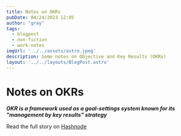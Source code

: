 ```yaml
---
title: Notes on OKRs
pubDate: 04/24/2023 12:05
author: "gray"
tags:
  - blogpost
  - non-fiction
  - work-notes
imgUrl: '../../assets/astro.jpeg'
description: Some notes on Objective and Key Results (OKRs)
layout: '../../layouts/BlogPost.astro'
---
```


# Notes on OKRs


***OKR is a framework used as a goal-settings system known for its "management by key results" strategy***


Read the full story on [Hashnode](https://digracesion.hashnode.dev/notes-on-okrs)
